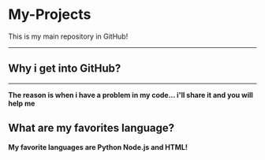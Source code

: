 # My-Projects
This is my main repository in GitHub!
***
## Why i get into GitHub?
***
**The reason is when i have a problem in my code... i'll share it and you will help me**
## What are my favorites language?
**My favorite languages are Python Node.js and HTML!**
